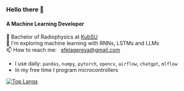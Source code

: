 ### Hello there 👋

#### A Machine Learning Developer

 📃 Bachelor of Radiophysics at [KubSU](https://www.kubsu.ru/ru)<br>
 🌱 I'm exploring machine learning with RNNs, LSTMs and LLMs <br>
 📫 How to reach me: &nbsp; efelagereva@gmail.com <br>
 
- I use daily: `pandas`, `numpy`, `pytorch`, `opencv`, `airflow`, `chatgpt`, `mlflow` <br>
- In my free time I program microcontrollers <br>


[![Top Langs](https://github-readme-stats.vercel.app/api/top-langs/?username=EvgeniaKozhema&layout=compact&theme=vision-friendly-dark)](https://github.com/anuraghazra/github-readme-stats)

